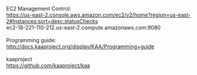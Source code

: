 EC2 Management Control:<br>
https://us-east-2.console.aws.amazon.com/ec2/v2/home?region=us-east-2#Instances:sort=desc:statusChecks<br>
ec2-18-221-110-212.us-east-2.compute.amazonaws.com:9080<br>
<br>
Programming guide:<br>
http://docs.kaaproject.org/display/KAA/Programming+guide<br>
<br>
kaaproject<br>
https://github.com/kaaproject/kaa<br>
